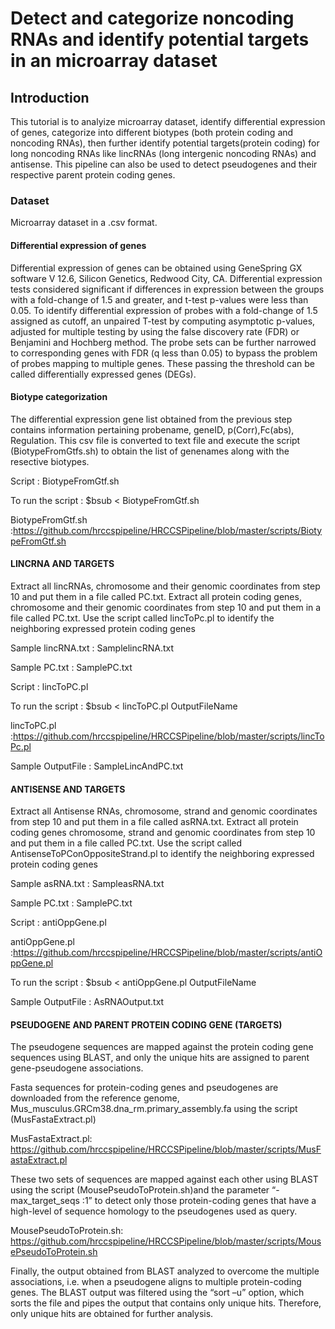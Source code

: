 # Detect and categorize noncoding RNAs and identify potential targets in an microarray dataset

## Introduction

This tutorial is to analyize microarray dataset, identify differential expression of genes, categorize into different biotypes (both protein coding and noncoding RNAs), then further identify potential targets(protein coding) for long noncoding RNAs like lincRNAs (long intergenic noncoding RNAs) and antisense. This pipeline can also be used to detect pseudogenes and their respective parent protein coding genes.

### Dataset

Microarray dataset in a .csv format.

#### Differential expression of genes

Differential expression of genes can be obtained using GeneSpring GX software V 12.6, Silicon Genetics, Redwood City, CA. Differential expression tests considered significant if differences in expression between the groups with a fold-change of 1.5 and greater, and t-test p-values were less than 0.05. To identify differential expression of probes with a fold-change of 1.5 assigned as cutoff, an unpaired T-test by computing asymptotic p-values, adjusted for multiple testing by using the false discovery rate (FDR) or Benjamini and Hochberg method. The probe sets can be further narrowed to corresponding genes with FDR (q less than 0.05) to bypass the problem of probes mapping to multiple genes. These passing the threshold can be called differentially expressed genes (DEGs). 

#### Biotype categorization

The differential expression gene list obtained from the previous step contains information pertaining probename, geneID, p(Corr),Fc(abs), Regulation. This csv file is converted to text file and execute the script (BiotypeFromGtfs.sh) to obtain the list of genenames along with the resective biotypes.

Script : BiotypeFromGtf.sh

To run the script : $bsub < BiotypeFromGtf.sh 

BiotypeFromGtf.sh  :https://github.com/hrccspipeline/HRCCSPipeline/blob/master/scripts/BiotypeFromGtf.sh 

#### LINCRNA AND TARGETS 

Extract all lincRNAs, chromosome and their genomic coordinates from step 10 and put them in a file called PC.txt. Extract all protein coding genes, chromosome and their genomic coordinates from step 10 and put them in a file called PC.txt. Use the script called lincToPc.pl to identify the neighboring expressed protein coding genes

Sample lincRNA.txt : SamplelincRNA.txt

Sample PC.txt : SamplePC.txt

Script : lincToPC.pl

To run the script : $bsub < lincToPC.pl OutputFileName

lincToPC.pl :https://github.com/hrccspipeline/HRCCSPipeline/blob/master/scripts/lincToPc.pl

Sample OutputFile : SampleLincAndPC.txt

#### ANTISENSE AND TARGETS 

Extract all Antisense RNAs, chromosome, strand and genomic coordinates from step 10 and put them in a file called asRNA.txt. Extract all protein coding genes chromosome, strand and genomic coordinates from step 10 and put them in a file called PC.txt. Use the script called AntisenseToPConOppositeStrand.pl to identify the neighboring expressed protein coding genes

Sample asRNA.txt : SampleasRNA.txt

Sample PC.txt : SamplePC.txt

Script : antiOppGene.pl

antiOppGene.pl :https://github.com/hrccspipeline/HRCCSPipeline/blob/master/scripts/antiOppGene.pl

To run the script : $bsub < antiOppGene.pl  OutputFileName

Sample OutputFile : AsRNAOutput.txt

#### PSEUDOGENE AND PARENT PROTEIN CODING GENE (TARGETS)

The pseudogene sequences are mapped against the protein coding gene sequences using BLAST, and only the unique hits are  assigned to parent gene-pseudogene associations. 

Fasta sequences for protein-coding genes and pseudogenes are downloaded from the reference genome, Mus_musculus.GRCm38.dna_rm.primary_assembly.fa using the script (MusFastaExtract.pl)

MusFastaExtract.pl: https://github.com/hrccspipeline/HRCCSPipeline/blob/master/scripts/MusFastaExtract.pl

These two sets of sequences are mapped against each other using BLAST using the script (MousePseudoToProtein.sh)and the parameter “-max_target_seqs :1” to detect only those protein-coding genes that have a high-level of sequence homology to the pseudogenes used as query. 

MousePseudoToProtein.sh: https://github.com/hrccspipeline/HRCCSPipeline/blob/master/scripts/MousePseudoToProtein.sh

Finally, the output obtained from BLAST analyzed to overcome the multiple associations, i.e. when a pseudogene aligns to multiple protein-coding genes. The BLAST output was filtered using the “sort –u” option, which sorts the file and pipes the output that contains only unique hits. Therefore, only unique hits are obtained for further analysis.
